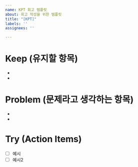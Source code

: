 ```yaml
---
name: KPT 회고 템플릿
about: 회고 작성을 위한 템플릿
title: "[KPT]"
labels: ''
assignees: ''

---
```


# Keep (유지할 항목)
-
-
# Problem (문제라고 생각하는 항목)
-
-
# Try (Action Items)
- [ ] 예시
- [ ] 예시2
